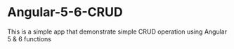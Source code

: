 # Angular-5-6-CRUD
This is a simple app that demonstrate simple CRUD operation using Angular 5 &amp; 6 functions
